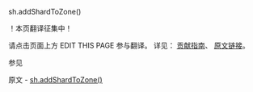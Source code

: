  sh.addShardToZone()

 ！本页翻译征集中！

请点击页面上方 EDIT THIS PAGE 参与翻译。
详见：
[贡献指南]( https://github.com/JinMuInfo/MongoDB-Manual-zh/blob/master/CONTRIBUTING.md )、
[原文链接](  https://docs.mongodb.com/manual/reference/method/sh.addShardToZone/  )。

 参见

原文 - [sh.addShardToZone()]( https://docs.mongodb.com/manual/reference/method/sh.addShardToZone/ )

